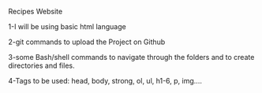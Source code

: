 Recipes Website

1-I will be using basic html language 

2-git commands to upload the Project on Github 

3-some Bash/shell commands to navigate through the folders and to create directories and files.

4-Tags to be used: head, body, strong, ol, ul, h1-6, p, img....
